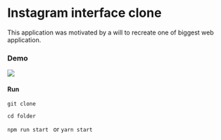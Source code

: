 # Instagram interface clone

This application was motivated by a will to recreate one of biggest web application.



### Demo

![](./assets/instagram-demo.gif)



#### Run

`git clone `

`cd folder`

`npm run start ` or `yarn start`
